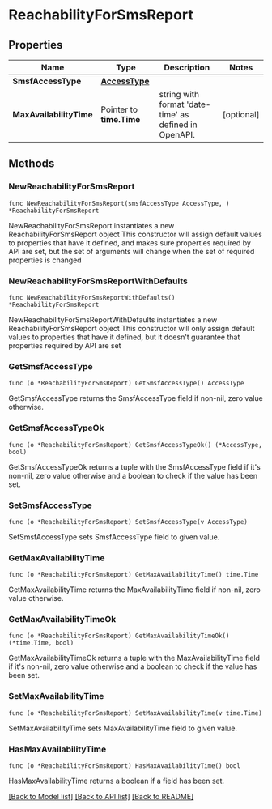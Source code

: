 # ReachabilityForSmsReport

## Properties

Name | Type | Description | Notes
------------ | ------------- | ------------- | -------------
**SmsfAccessType** | [**AccessType**](AccessType.md) |  | 
**MaxAvailabilityTime** | Pointer to **time.Time** | string with format &#39;date-time&#39; as defined in OpenAPI. | [optional] 

## Methods

### NewReachabilityForSmsReport

`func NewReachabilityForSmsReport(smsfAccessType AccessType, ) *ReachabilityForSmsReport`

NewReachabilityForSmsReport instantiates a new ReachabilityForSmsReport object
This constructor will assign default values to properties that have it defined,
and makes sure properties required by API are set, but the set of arguments
will change when the set of required properties is changed

### NewReachabilityForSmsReportWithDefaults

`func NewReachabilityForSmsReportWithDefaults() *ReachabilityForSmsReport`

NewReachabilityForSmsReportWithDefaults instantiates a new ReachabilityForSmsReport object
This constructor will only assign default values to properties that have it defined,
but it doesn't guarantee that properties required by API are set

### GetSmsfAccessType

`func (o *ReachabilityForSmsReport) GetSmsfAccessType() AccessType`

GetSmsfAccessType returns the SmsfAccessType field if non-nil, zero value otherwise.

### GetSmsfAccessTypeOk

`func (o *ReachabilityForSmsReport) GetSmsfAccessTypeOk() (*AccessType, bool)`

GetSmsfAccessTypeOk returns a tuple with the SmsfAccessType field if it's non-nil, zero value otherwise
and a boolean to check if the value has been set.

### SetSmsfAccessType

`func (o *ReachabilityForSmsReport) SetSmsfAccessType(v AccessType)`

SetSmsfAccessType sets SmsfAccessType field to given value.


### GetMaxAvailabilityTime

`func (o *ReachabilityForSmsReport) GetMaxAvailabilityTime() time.Time`

GetMaxAvailabilityTime returns the MaxAvailabilityTime field if non-nil, zero value otherwise.

### GetMaxAvailabilityTimeOk

`func (o *ReachabilityForSmsReport) GetMaxAvailabilityTimeOk() (*time.Time, bool)`

GetMaxAvailabilityTimeOk returns a tuple with the MaxAvailabilityTime field if it's non-nil, zero value otherwise
and a boolean to check if the value has been set.

### SetMaxAvailabilityTime

`func (o *ReachabilityForSmsReport) SetMaxAvailabilityTime(v time.Time)`

SetMaxAvailabilityTime sets MaxAvailabilityTime field to given value.

### HasMaxAvailabilityTime

`func (o *ReachabilityForSmsReport) HasMaxAvailabilityTime() bool`

HasMaxAvailabilityTime returns a boolean if a field has been set.


[[Back to Model list]](../README.md#documentation-for-models) [[Back to API list]](../README.md#documentation-for-api-endpoints) [[Back to README]](../README.md)


